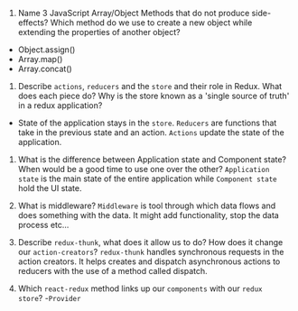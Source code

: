 1.  Name 3 JavaScript Array/Object Methods that do not produce side-effects? Which method do we use to create a new object while extending the properties of another object?

- Object.assign()
- Array.map()
- Array.concat()

1.  Describe `actions`, `reducers` and the `store` and their role in Redux. What does each piece do? Why is the store known as a 'single source of truth' in a redux application?

- State of the application stays in the `store`. `Reducers` are functions that take in the previous state and an action. `Actions` update the state of the application.

1.  What is the difference between Application state and Component state? When would be a good time to use one over the other?
    `Application state` is the main state of the entire application while `Component state` hold the UI state.

1.  What is middleware?
    `Middleware` is tool through which data flows and does something with the data. It might add functionality, stop the data process etc...
1.  Describe `redux-thunk`, what does it allow us to do? How does it change our `action-creators`?
    `redux-thunk` handles synchronous requests in the action creators. It helps creates and dispatch asynchronous actions to reducers with the use of a method called dispatch.

1.  Which `react-redux` method links up our `components` with our `redux store`? 
   -`Provider`
